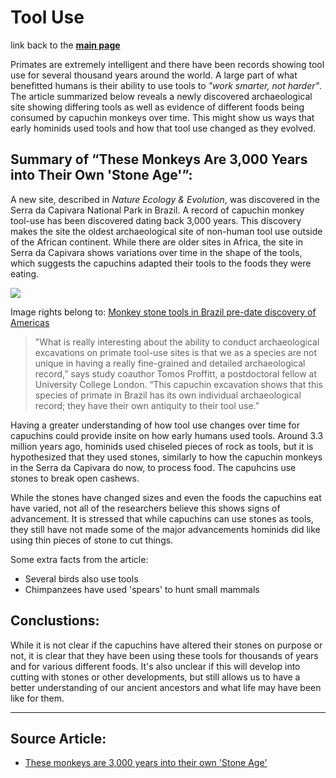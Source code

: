 # **Tool Use**

link back to the [**main page**](https://github.com/lyerlajd/INFOTC1600markdown/blob/main/README.md)

Primates are extremely intelligent and there have been records showing tool use for several thousand years around the world. A large part of what benefitted humans is their ability to use tools to *"work smarter, not harder"*. The article summarized below reveals a newly discovered archaeological site showing differing tools as well as evidence of different foods being consumed by capuchin monkeys over time. This might show us ways that early hominids used tools and how that tool use changed as they evolved.

## **Summary of “These Monkeys Are 3,000 Years into Their Own 'Stone Age'”:**
A new site, described in *Nature Ecology & Evolution*, was discovered in the Serra da Capivara National Park in Brazil. A record of capuchin monkey tool-use has been discovered dating back 3,000 years. This discovery makes the site the oldest archaeological site of non-human tool use outside of the African continent. While there are older sites in Africa, the site in Serra da Capivara shows variations over time in the shape of the tools, which suggests the capuchins adapted their tools to the foods they were eating.

![](https://images.newscientist.com/wp-content/uploads/2016/07/11160047/gettyimages-485848365.jpg?width=778)

Image rights belong to: [Monkey stone tools in Brazil pre-date discovery of Americas](https://www.newscientist.com/article/2096664-monkey-stone-tools-in-brazil-pre-date-discovery-of-americas/) 

>"What is really interesting about the ability to conduct archaeological excavations on primate tool-use sites is that we as a species are not unique in having a   really fine-grained and detailed archaeological record,” says study coauthor Tomos Proffitt, a postdoctoral fellow at University College London. “This capuchin     excavation shows that this species of primate in Brazil has its own individual archaeological record; they have their own antiquity to their tool use.”
    
Having a greater understanding of how tool use changes over time for capuchins could provide insite on how early humans used tools. Around 3.3 million years ago, hominids used chiseled pieces of rock as tools, but it is hypothesized that they used stones, similarly to how the capuchin monkeys in the Serra da Capivara do now, to process food. The capuhcins use stones to break open cashews.

While the stones have changed sizes and even the foods the capuchins eat have varied, not all of the researchers believe this shows signs of advancement. It is stressed that while capuchins can use stones as tools, they still have not made some of the major advancements hominids did like using thin pieces of stone to cut things.

Some extra facts from the article:
* Several birds also use tools
* Chimpanzees have used 'spears' to hunt small mammals

## Conclustions:

While it is not clear if the capuchins have altered their stones on purpose or not, it is clear that they have been using these tools for thousands of years and for various different foods. It's also unclear if this will develop into cutting with stones or other developments, but still allows us to have a better understanding of our ancient ancestors and what life may have been like for them.

------------
## **Source Article:**
* [These monkeys are 3,000 years into their own 'Stone Age'](https://www.nationalgeographic.com/science/article/capuchin-monkeys-used-stone-tools-3000-years-oldest-outside-africa)
